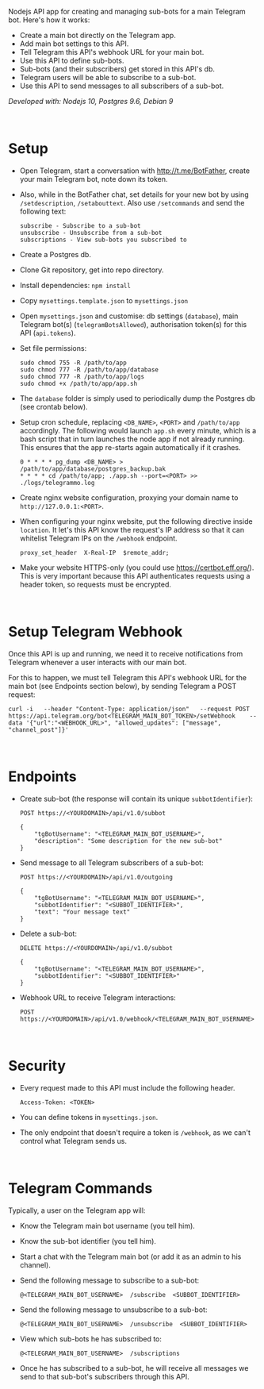 
Nodejs API app for creating and managing sub-bots for a main Telegram bot. Here's how it works:

* Create a main bot directly on the Telegram app.
* Add main bot settings to this API.
* Tell Telegram this API's webhook URL for your main bot.
* Use this API to define sub-bots.
* Sub-bots (and their subscribers) get stored in this API's db.
* Telegram users will be able to subscribe to a sub-bot.
* Use this API to send messages to all subscribers of a sub-bot.

*Developed with: Nodejs 10, Postgres 9.6, Debian 9*

&nbsp;
&nbsp;

# Setup

* Open Telegram, start a conversation with http://t.me/BotFather, create your main Telegram bot, note down its token.

* Also, while in the BotFather chat, set details for your new bot by using `/setdescription`, `/setabouttext`. Also use `/setcommands` and send the following text:
    ```
    subscribe - Subscribe to a sub-bot
    unsubscribe - Unsubscribe from a sub-bot
    subscriptions - View sub-bots you subscribed to
    ```

* Create a Postgres db.

* Clone Git repository, get into repo directory.

* Install dependencies: `npm install`

* Copy `mysettings.template.json` to `mysettings.json`

* Open `mysettings.json` and customise: db settings (`database`), main Telegram bot(s) (`telegramBotsAllowed`), authorisation token(s) for this API (`api.tokens`).

* Set file permissions:
    ```
    sudo chmod 755 -R /path/to/app
    sudo chmod 777 -R /path/to/app/database
    sudo chmod 777 -R /path/to/app/logs
    sudo chmod +x /path/to/app/app.sh
    ```

* The `database` folder is simply used to periodically dump the Postgres db (see crontab below).

* Setup cron schedule, replacing `<DB_NAME>`, `<PORT>` and `/path/to/app` accordingly. The following would launch `app.sh` every minute, which is a bash script that in turn launches the node app if not already running. This ensures that the app re-starts again automatically if it crashes.
    ```
    0 * * * * pg_dump <DB_NAME> > /path/to/app/database/postgres_backup.bak
    * * * * cd /path/to/app; ./app.sh --port=<PORT> >> ./logs/telegrammo.log
    ```

* Create nginx website configuration, proxying your domain name to `http://127.0.0.1:<PORT>`.

* When configuring your nginx website, put the following directive inside `location`. It let's this API know the request's IP address so that it can whitelist Telegram IPs on the `/webhook` endpoint.
    ```
    proxy_set_header  X-Real-IP  $remote_addr;
    ```

* Make your website HTTPS-only (you could use https://certbot.eff.org/). This is very important because this API authenticates requests using a header token, so requests must be encrypted.

&nbsp;
&nbsp;

# Setup Telegram Webhook

Once this API is up and running, we need it to receive notifications from Telegram whenever a user interacts with our main bot.

For this to happen, we must tell Telegram this API's webhook URL for the main bot (see Endpoints section below), by sending Telegram a POST request:

```
curl -i   --header "Content-Type: application/json"   --request POST  https://api.telegram.org/bot<TELEGRAM_MAIN_BOT_TOKEN>/setWebhook    --data '{"url":"<WEBHOOK_URL>", "allowed_updates": ["message", "channel_post"]}'
```

&nbsp;
&nbsp;

# Endpoints

* Create sub-bot (the response will contain its unique `subbotIdentifier`):
    ```
    POST https://<YOURDOMAIN>/api/v1.0/subbot
 
    {
        "tgBotUsername": "<TELEGRAM_MAIN_BOT_USERNAME>",
        "description": "Some description for the new sub-bot"
    }
    ```

* Send message to all Telegram subscribers of a sub-bot:
    ```
    POST https://<YOURDOMAIN>/api/v1.0/outgoing
 
    {
        "tgBotUsername": "<TELEGRAM_MAIN_BOT_USERNAME>",
        "subbotIdentifier": "<SUBBOT_IDENTIFIER>",
        "text": "Your message text"
    }
    ```

* Delete a sub-bot:
    ```
    DELETE https://<YOURDOMAIN>/api/v1.0/subbot
 
    {
        "tgBotUsername": "<TELEGRAM_MAIN_BOT_USERNAME>",
        "subbotIdentifier": "<SUBBOT_IDENTIFIER>"
    }
    ```

* Webhook URL to receive Telegram interactions:
    ```
    POST https://<YOURDOMAIN>/api/v1.0/webhook/<TELEGRAM_MAIN_BOT_USERNAME>
    ```

&nbsp;
&nbsp;

# Security

* Every request made to this API must include the following header.
    ```
    Access-Token: <TOKEN>
    ```

* You can define tokens in `mysettings.json`.

* The only endpoint that doesn't require a token is `/webhook`, as we can't control what Telegram sends us.

&nbsp;
&nbsp;

# Telegram Commands

Typically, a user on the Telegram app will:

* Know the Telegram main bot username (you tell him).

* Know the sub-bot identifier (you tell him).

* Start a chat with the Telegram main bot (or add it as an admin to his channel).

* Send the following message to subscribe to a sub-bot:
    ```
    @<TELEGRAM_MAIN_BOT_USERNAME>  /subscribe  <SUBBOT_IDENTIFIER>
    ```

* Send the following message to unsubscribe to a sub-bot:
    ```
    @<TELEGRAM_MAIN_BOT_USERNAME>  /unsubscribe  <SUBBOT_IDENTIFIER>
    ```

* View which sub-bots he has subscribed to:
    ```
    @<TELEGRAM_MAIN_BOT_USERNAME>  /subscriptions
    ```

* Once he has subscribed to a sub-bot, he will receive all messages we send to that sub-bot's subscribers through this API.
